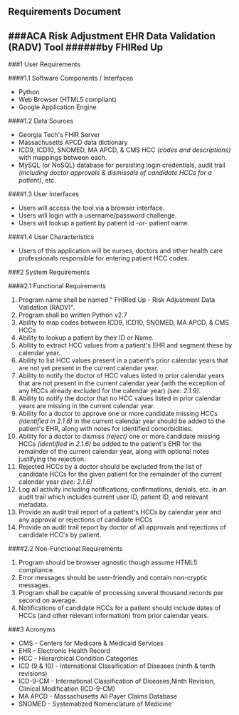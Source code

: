 ## Requirements Document
###ACA Risk Adjustment EHR Data Validation (RADV) Tool 
######by FHIRed Up
---

###1 User Requirements

####1.1 Software Components / Interfaces

* Python
* Web Browser (HTML5 compliant)
* Google Application Engine


####1.2 Data Sources
* Georgia Tech's FHIR Server
* Massachusetts APCD data dictionary
* ICD9, ICD10, SNOMED, MA APCD, & CMS HCC *(codes and descriptions)* with mappings between each.
* MySQL (or NoSQL) database for persisting login credentials, audit trail *(including doctor approvals & dismissals of candidate HCCs for a patient)*, etc.

####1.3 User Interfaces

* Users will access the tool via a browser interface.
* Users will login with a username/password challenge.
* Users will lookup a patient by patient id -or- patient name. 


####1.4 User Characteristics

* Users of this application will be nurses, doctors and other health care professionals responsible for entering patient HCC codes.

###2 System Requirements

####2.1 Functional Requirements

1. Program name shall be named " FHIRed Up - Risk Adjustment Data Validation (RADV)".  
2. Program shall be written Python v2.7  
3. Ability to map codes between ICD9, ICD10, SNOMED, MA APCD, & CMS HCCs 
4. Ability to lookup a patient by their ID or Name.
5. Ability to extract HCC values from a patient's EHR and segment these by calendar year.
6. Ability to list HCC values present in a patient's prior calendar years that are not yet present in the current calendar year.
7. Ability to notify the doctor of HCC values listed in prior calendar years that are not present in the current calendar year (with the exception of any HCCs already excluded for the calendar year) *(see: 2.1.9)*.
7. Ability to notify the doctor that no HCC values listed in prior calendar years are missing in the current calendar year.
8. Ability for a doctor to approve one or more candidate missing HCCs *(identified in 2.1.6)* in the current calendar year should be added to the patient's EHR, along with notes for identified comorbidities.
9. Ability for a doctor to dismiss *(reject)* one or more candidate missing HCCs *(identified in 2.1.6)* be added to the patient's EHR for the remainder of the current calendar year, along with optional notes justifying the rejection. 
10. Rejected HCCs by a doctor should be excluded from the list of candidate HCCs for the given patient for the remainder of the current calendar year *(see: 2.1.6)*
11. Log all activity including notifications, confirmations, denials, etc. in an audit trail which includes current user ID, patient ID, and relevant metadata.
12. Provide an audit trail report of a patient's HCCs by calendar year and any approval or rejections of candidate HCCs
13. Provide an audit trail report by doctor of all approvals and rejections of candidate HCC's by patient.

####2.2 Non-Functional Requirements

1. Program should be browser agnostic though assume HTML5 compliance.
2. Error messages should be user-friendly and contain non-cryptic messages.
3. Program shall be capable of processing several thousand records per second on average. 
4. Notifications of candidate HCCs for a patient should include dates of HCCs (and other relevant information) from prior calendar years.
 
###3 Acronyms

* CMS - Centers for Medicare & Medicaid Services
* EHR - Electronic Health Record
* HCC - Hierarchical Condition Categories 
* ICD (9 & 10) - International Classification of Diseases (ninth & tenth revisions)
* ICD-9-CM - International Classification of Diseases,Ninth Revision, Clinical Modification (ICD-9-CM)
* MA APCD - Massachusetts All Payer Claims Database
* SNOMED - Systematized Nomenclature of Medicine
